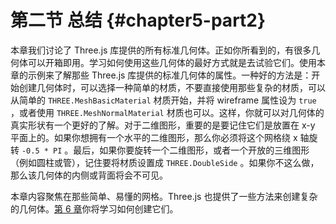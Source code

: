 # 第二节 总结 {#chapter5-part2}

本章我们讨论了 Three.js 库提供的所有标准几何体。正如你所看到的，有很多几何体可以开箱即用。学习如何使用这些几何体的最好方式就是去试验它们。使用本章的示例来了解那些 Three.js 库提供的标准几何体的属性。一种好的方法是：开始创建几何体时，可以选择一种简单的材质，不要直接使用那些复杂的材质，可以从简单的 `THREE.MeshBasicMaterial` 材质开始，并将 wireframe 属性设为 `true` ，或者使用 `THREE.MeshNormalMaterial` 材质也可以。这样，你就可以对几何体的真实形状有一个更好的了解。对于二维图形，重要的是要记住它们是放置在 x-y 平面上的。如果你想拥有一个水平的二维图形，那么你必须将这个网格绕 x 轴旋转 `-0.5 * PI` 。最后，如果你要旋转一个二维图形，或者一个开放的三维图形（例如圆柱或管），记住要将材质设置成 `THREE.DoubleSide` 。如果你不这么做，那么该几何体的内侧或背面将会不可见。

本章内容聚焦在那些简单、易懂的网格。Three.js 也提供了一些方法来创建复杂的几何体。[第 6 章](/docs/chapter6/)你将学习如何创建它们。
